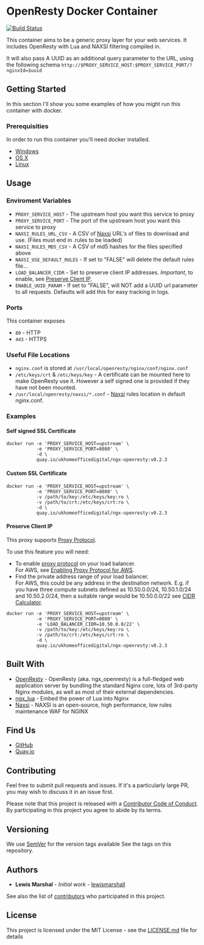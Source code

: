 # OpenResty Docker Container

[![Build Status](https://travis-ci.org/UKHomeOffice/docker-ngx-openresty.svg?branch=master)](https://travis-ci.org/UKHomeOffice/docker-ngx-openresty)

This container aims to be a generic proxy layer for your web services. It includes OpenResty with 
Lua and NAXSI filtering compiled in.

It will also pass A UUID as an additional query parameter to the URL, using the following schema
`http://$PROXY_SERVICE_HOST:$PROXY_SERVICE_PORT/?nginxId=$uuid`

## Getting Started

In this section I'll show you some examples of how you might run this container with docker.

### Prerequisities

In order to run this container you'll need docker installed.

* [Windows](https://docs.docker.com/windows/started)
* [OS X](https://docs.docker.com/mac/started/)
* [Linux](https://docs.docker.com/linux/started/)

## Usage

### Enviroment Variables

* `PROXY_SERVICE_HOST` - The upstream host you want this service to proxy
* `PROXY_SERVICE_PORT` - The port of the upstream host you want this service to proxy
* `NAXSI_RULES_URL_CSV` - A CSV of [Naxsi](https://github.com/nbs-system/naxsi) URL's of files to download and use. (Files must end in .rules to be loaded)
* `NAXSI_RULES_MD5_CSV` - A CSV of md5 hashes for the files specified above
* `NAXSI_USE_DEFAULT_RULES` - If set to "FALSE" will delete the default rules file...
* `LOAD_BALANCER_CIDR` - Set to preserve client IP addresses. *Important*, to enable, see [Preserve Client IP](#preserve-client-ip).
* `ENABLE_UUID_PARAM` - If set to "FALSE", will NOT add a UUID url parameter to all requests. Defaults will add this for easy tracking in logs.

### Ports

This container exposes

* `80` - HTTP
* `443` - HTTPS

### Useful File Locations

* `nginx.conf` is stored at `/usr/local/openresty/nginx/conf/nginx.conf`
* `/etc/keys/crt` & `/etc/keys/key` - A certificate can be mounted here to make OpenResty use it. However a self 
  signed one is provided if they have not been mounted.
* `/usr/local/openresty/naxsi/*.conf` - [Naxsi](https://github.com/nbs-system/naxsi) rules location in default nginx.conf.
  
### Examples

#### Self signed SSL Certificate

```shell
docker run -e 'PROXY_SERVICE_HOST=upstream' \
           -e 'PROXY_SERVICE_PORT=8080' \
           -d \ 
           quay.io/ukhomeofficedigital/ngx-openresty:v0.2.3
```

#### Custom SSL Certificate


```shell
docker run -e 'PROXY_SERVICE_HOST=upstream' \
           -e 'PROXY_SERVICE_PORT=8080' \
           -v /path/to/key:/etc/keys/key:ro \
           -v /path/to/crt:/etc/keys/crt:ro \
           -d \ 
           quay.io/ukhomeofficedigital/ngx-openresty:v0.2.3
```
#### Preserve Client IP

This proxy supports [Proxy Protocol](http://www.haproxy.org/download/1.5/doc/proxy-protocol.txt).

To use this feature you will need:

* To enable [proxy protocol](http://www.haproxy.org/download/1.5/doc/proxy-protocol.txt) on your load balancer.  
  For AWS, see [Enabling Proxy Protocol for AWS](http://docs.aws.amazon.com/ElasticLoadBalancing/latest/DeveloperGuide/enable-proxy-protocol.html).
* Find the private address range of your load balancer.  
  For AWS, this could be any address in the destination network. E.g.
  if you have three compute subnets defined as 10.50.0.0/24, 10.50.1.0/24 and 10.50.2.0/24,
  then a suitable range would be 10.50.0.0/22 see [CIDR Calculator](http://www.subnet-calculator.com/cidr.php).
  
```shell
docker run -e 'PROXY_SERVICE_HOST=upstream' \
           -e 'PROXY_SERVICE_PORT=8080' \
           -e 'LOAD_BALANCER_CIDR=10.50.0.0/22' \
           -v /path/to/key:/etc/keys/key:ro \
           -v /path/to/crt:/etc/keys/crt:ro \
           -d \ 
           quay.io/ukhomeofficedigital/ngx-openresty:v0.2.3
```

## Built With

* [OpenResty](https://openresty.org/) - OpenResty (aka. ngx_openresty) is a full-fledged web 
  application server by bundling the standard Nginx core, lots of 3rd-party Nginx modules, as well 
  as most of their external dependencies.
* [ngx_lua](http://wiki.nginx.org/HttpLuaModule) - Embed the power of Lua into Nginx
* [Naxsi](https://github.com/nbs-system/naxsi) - NAXSI is an open-source, high performance, low 
  rules maintenance WAF for NGINX 

## Find Us

* [GitHub](https://github.com/UKHomeOffice/docker-ngx-openresty)
* [Quay.io](https://quay.io/repository/ukhomeofficedigital/ngx-openresty)

## Contributing

Feel free to submit pull requests and issues. If it's a particularly large PR, you may wish to 
discuss it in an issue first.

Please note that this project is released with a [Contributor Code of Conduct](code_of_conduct.md). 
By participating in this project you agree to abide by its terms.

## Versioning

We use [SemVer](http://semver.org/) for the version tags available See the tags on this repository. 

## Authors

* **Lewis Marshal** - *Initial work* - [lewismarshall](https://github.com/lewismarshall)

See also the list of 
[contributors](https://github.com/UKHomeOffice/docker-ngx-openresty/graphs/contributors) who 
participated in this project.

## License

This project is licensed under the MIT License - see the [LICENSE.md](LICENSE.md) file for details
